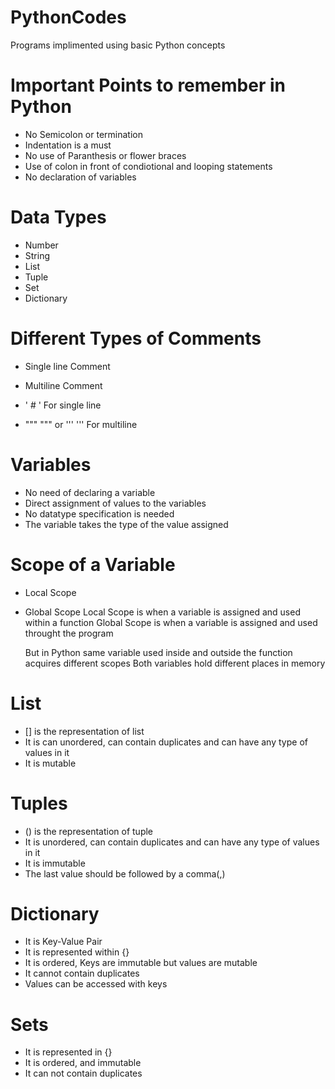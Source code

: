 # PythonCodes
Programs implimented using basic Python concepts

# Important Points to remember in Python
 - No Semicolon or termination  
 - Indentation is a must 
 - No use of Paranthesis or flower braces 
 - Use of colon in front of condiotional and looping statements
 - No declaration of variables

# Data Types
 - Number
 - String
 - List
 - Tuple
 - Set
 - Dictionary
 
 # Different Types of Comments
 - Single line Comment
 - Multiline Comment
 
 - ' # ' For single line
 - """ """ or ''' ''' For multiline
 
 # Variables
 - No need of declaring a variable
 - Direct assignment of values to the variables
 - No datatype specification is needed
 - The variable takes the type of the value assigned

# Scope of a Variable 
- Local Scope
- Global Scope
  Local Scope is when a variable is assigned and used within a function
  Global Scope is when a variable is assigned and used throught the program
  
  But in Python same variable used inside and outside the function acquires different scopes
  Both variables hold different places in memory
  
# List
- [] is the representation of list
- It is can unordered, can contain duplicates and can have any type of values in it
- It is mutable

# Tuples
- () is the representation of tuple
- It is unordered, can contain duplicates and can have any type of values in it
- It is immutable
- The last value should be followed by a comma(,)

# Dictionary
- It is Key-Value Pair
- It is represented within {}
- It is ordered, Keys are immutable but values are mutable
- It cannot contain duplicates
- Values can be accessed with keys

# Sets
- It is represented in {}
- It is ordered, and immutable
- It can not contain duplicates
